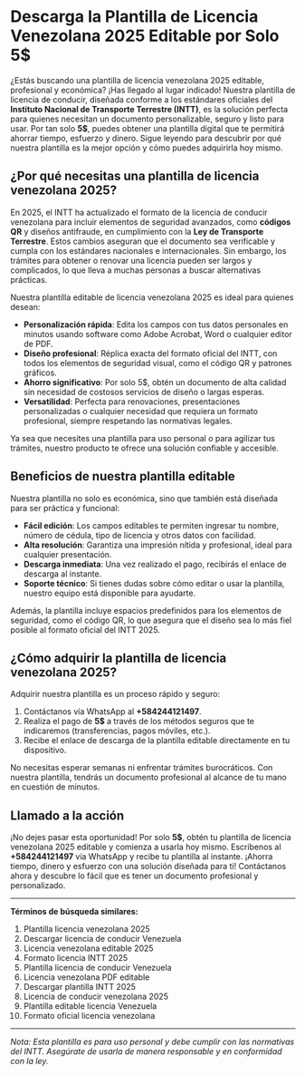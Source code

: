 # Descarga la Plantilla de Licencia Venezolana 2025 Editable por Solo 5$

¿Estás buscando una plantilla de licencia venezolana 2025 editable, profesional y económica? ¡Has llegado al lugar indicado! Nuestra plantilla de licencia de conducir, diseñada conforme a los estándares oficiales del **Instituto Nacional de Transporte Terrestre (INTT)**, es la solución perfecta para quienes necesitan un documento personalizable, seguro y listo para usar. Por tan solo **5$**, puedes obtener una plantilla digital que te permitirá ahorrar tiempo, esfuerzo y dinero. Sigue leyendo para descubrir por qué nuestra plantilla es la mejor opción y cómo puedes adquirirla hoy mismo.

## ¿Por qué necesitas una plantilla de licencia venezolana 2025?

En 2025, el INTT ha actualizado el formato de la licencia de conducir venezolana para incluir elementos de seguridad avanzados, como **códigos QR** y diseños antifraude, en cumplimiento con la **Ley de Transporte Terrestre**. Estos cambios aseguran que el documento sea verificable y cumpla con los estándares nacionales e internacionales. Sin embargo, los trámites para obtener o renovar una licencia pueden ser largos y complicados, lo que lleva a muchas personas a buscar alternativas prácticas.

Nuestra plantilla editable de licencia venezolana 2025 es ideal para quienes desean:
- **Personalización rápida**: Edita los campos con tus datos personales en minutos usando software como Adobe Acrobat, Word o cualquier editor de PDF.
- **Diseño profesional**: Réplica exacta del formato oficial del INTT, con todos los elementos de seguridad visual, como el código QR y patrones gráficos.
- **Ahorro significativo**: Por solo 5$, obtén un documento de alta calidad sin necesidad de costosos servicios de diseño o largas esperas.
- **Versatilidad**: Perfecta para renovaciones, presentaciones personalizadas o cualquier necesidad que requiera un formato profesional, siempre respetando las normativas legales.

Ya sea que necesites una plantilla para uso personal o para agilizar tus trámites, nuestro producto te ofrece una solución confiable y accesible.

## Beneficios de nuestra plantilla editable

Nuestra plantilla no solo es económica, sino que también está diseñada para ser práctica y funcional:
- **Fácil edición**: Los campos editables te permiten ingresar tu nombre, número de cédula, tipo de licencia y otros datos con facilidad.
- **Alta resolución**: Garantiza una impresión nítida y profesional, ideal para cualquier presentación.
- **Descarga inmediata**: Una vez realizado el pago, recibirás el enlace de descarga al instante.
- **Soporte técnico**: Si tienes dudas sobre cómo editar o usar la plantilla, nuestro equipo está disponible para ayudarte.

Además, la plantilla incluye espacios predefinidos para los elementos de seguridad, como el código QR, lo que asegura que el diseño sea lo más fiel posible al formato oficial del INTT 2025.

## ¿Cómo adquirir la plantilla de licencia venezolana 2025?

Adquirir nuestra plantilla es un proceso rápido y seguro:
1. Contáctanos vía WhatsApp al **+584244121497**.
2. Realiza el pago de **5$** a través de los métodos seguros que te indicaremos (transferencias, pagos móviles, etc.).
3. Recibe el enlace de descarga de la plantilla editable directamente en tu dispositivo.

No necesitas esperar semanas ni enfrentar trámites burocráticos. Con nuestra plantilla, tendrás un documento profesional al alcance de tu mano en cuestión de minutos.

## Llamado a la acción

¡No dejes pasar esta oportunidad! Por solo **5$**, obtén tu plantilla de licencia venezolana 2025 editable y comienza a usarla hoy mismo. Escríbenos al **+584244121497** vía WhatsApp y recibe tu plantilla al instante. ¡Ahorra tiempo, dinero y esfuerzo con una solución diseñada para ti! Contáctanos ahora y descubre lo fácil que es tener un documento profesional y personalizado.

---

**Términos de búsqueda similares:**
1. Plantilla licencia venezolana 2025
2. Descargar licencia de conducir Venezuela
3. Licencia venezolana editable 2025
4. Formato licencia INTT 2025
5. Plantilla licencia de conducir Venezuela
6. Licencia venezolana PDF editable
7. Descargar plantilla INTT 2025
8. Licencia de conducir venezolana 2025
9. Plantilla editable licencia Venezuela
10. Formato oficial licencia venezolana

---

*Nota: Esta plantilla es para uso personal y debe cumplir con las normativas del INTT. Asegúrate de usarla de manera responsable y en conformidad con la ley.*

